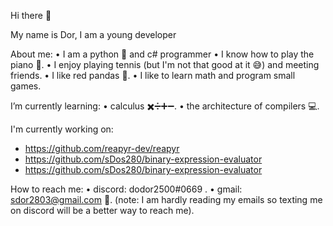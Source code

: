 Hi there 👋

My name is Dor, 
I am a young developer

About me:
 • I am a python 🐍 and c# programmer 
 • I know how to play the piano 🎹.
 • I enjoy playing tennis (but I'm not that good at it 😅) and meeting friends.
 • I like red pandas 🐼. 
 • I like to learn math and program small games.

I’m currently learning:
 • calculus ✖️➗➕➖.
 • the architecture of compilers 💻.

I'm currently working on:
 * https://github.com/reapyr-dev/reapyr
 * https://github.com/sDos280/binary-expression-evaluator
 * https://github.com/sDos280/binary-expression-evaluator


How to reach me:
 • discord: dodor2500#0669 .
 • gmail: sdor2803@gmail.com 📩.
 (note: I am hardly reading my emails so texting me on discord will be a better way to reach me).
